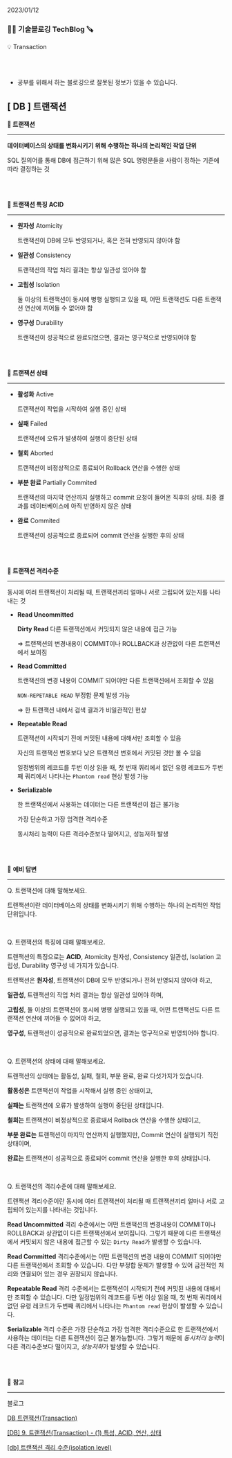2023/01/12

### 🧑‍💻 **기술블로깅 TechBlog** 🪚

<aside>
💡 Transaction

</aside>

<br><br>

* 공부를 위해서 하는 블로깅으로 잘못된 정보가 있을 수 있습니다.

## [ DB ] 트랜잭션

**🔩 트랜잭션**

---

**데이터베이스의 상태를 변화시키기 위해 수행하는 하나의 논리적인 작업 단위**

SQL 질의어를 통해 DB에 접근하기 위해 많은 SQL 명령문들을 사람이 정하는 기준에 따라 결정하는 것

<br><br>

**🔩 트랜잭션 특징 ACID**

---

- **원자성** Atomicity
    
    트랜잭션이 DB에 모두 반영되거나, 혹은 전혀 반영되지 않아야 함
    
- **일관성** Consistency
    
    트랜잭션의 작업 처리 결과는 항상 일관성 있어야 함
    
- **고립성** Isolation
    
    둘 이상의 트랜잭션이 동시에 병행 실행되고 있을 때, 어떤 트랜잭션도 다른 트랜잭션 연산에 끼어들 수 없어야 함
    
- **영구성** Durability
    
    트랜잭션이 성공적으로 완료되었으면, 결과는 영구적으로 반영되어야 함
    

<br><br>

**🔩 트랜잭션 상태**

---

- **활성화** Active
    
    트랜잭션이 작업을 시작하여 실행 중인 상태
    
- **실패** Failed
    
    트랜잭션에 오류가 발생하여 실행이 중단된 상태
    
- **철회** Aborted
    
    트랜잭션이 비정상적으로 종료되어 Rollback 연산을 수행한 상태
    
- **부분 완료** Partially Commited
    
    트랜잭션의 마지막 연산까지 실행하고 commit 요청이 들어온 직후의 상태. 최종 결과를 데이터베이스에 아직 반영하지 않은 상태
    
- **완료** Commited
    
    트랜잭션이 성공적으로 종료되어 commit 연산을 실행한 후의 상태
    

<br><br>

**🔩 트랜잭션 격리수준**

---

동시에 여러 트랜잭션이 처리될 때, 트랜잭션끼리 얼마나 서로 고립되어 있는지를 나타내는 것

- **Read Uncommitted**
    
    **Dirty Read** 다른 트랜잭션에서 커밋되지 않은 내용에 접근 가능
    
    ⇒ 트랜잭션의 변경내용이 COMMIT이나 ROLLBACK과 상관없이 다른 트랜잭션에서 보여짐
    
- **Read Committed**
    
    트랜잭션의 변경 내용이 COMMIT 되어야만 다른 트랜잭션에서 조회할 수 있음
    
    `NON-REPETABLE READ` 부정합 문제 발생 가능
    
    ⇒ 한 트랜잭션 내에서 검색 결과가 비일관적인 현상
    
- **Repeatable Read**
    
    트랜잭션이 시작되기 전에 커밋된 내용에 대해서만 조회할 수 있음
    
    자신의 트랜잭션 번호보다 낮은 트랜잭션 번호에서 커밋된 것만 볼 수 있음
    
    일정범위의 레코드를 두번 이상 읽을 때, 첫 번재 쿼리에서 없던 유령 레코드가 두번째 쿼리에서 나타나는 `Phantom read` 현상 발생 가능
    
- **Serializable**
    
    한 트랜잭션에서 사용하는 데이터는 다른 트랜잭션이 접근 불가능
    
    가장 단순하고 가장 엄격한 격리수준
    
    동시처리 능력이 다른 격리수준보다 떨어지고, 성능저하 발생
    

<br><br>

🔩 **예비 답변**

---

Q. 트랜잭션에 대해 말해보세요.

트랜잭션이란 데이터베이스의 상태를 변화시키기 위해 수행하는 하나의 논리적인 작업 단위입니다.

<br>

Q. 트랜잭션의 특징에 대해 말해보세요.

트랜잭션의 특징으로는 **ACID**, Atomicity 원자성, Consistency 일관성, Isolation 고립성, Durability 영구성 네 가지가 있습니다.

트랜잭션은 **원자성**, 트랜잭션이 DB에 모두 반영되거나 전혀 반영되지 않아야 하고, 

**일관성**, 트랜잭션의 작업 처리 결과는 항상 일관성 있어야 하며,

**고립성**, 둘 이상의 트랜잭션이 동시에 병행 실행되고 있을 때, 어떤 트랜잭션도 다른 트랜잭션 연산에 끼어들 수 없어야 하고,

**영구성**, 트랜잭션이 성공적으로 완료되었으면, 결과는 영구적으로 반영되어야 합니다.

<br>

Q. 트랜잭션의 상태에 대해 말해보세요.

트랜잭션의 상태에는 활동성, 실패, 철회, 부분 완료, 완료 다섯가지가 있습니다.

**활동성은** 트랜잭션이 작업을 시작해서 실행 중인 상태이고,

**실패는** 트랜잭션에 오류가 발생하여 실행이 중단된 상태입니다.

**철회는** 트랜잭션이 비정상적으로 종료돼서 Rollback 연산을 수행한 상태이고,

**부분 완료는** 트랜잭션이 마지막 연산까지 실행했지만, Commit 연산이 실행되기 직전 상태이며,

**완료는** 트랜잭션이 성공적으로 종료되어 commit 연산을 실행한 후의 상태입니다.

<br>

Q. 트랜잭션의 격리수준에 대해 말해보세요.

트랜잭션 격리수준이란 동시에 여러 트랜잭션이 처리될 때 트랜잭션끼리 얼마나 서로 고립되어 있는지를 나타내는 것입니다.

**Read Uncommitted** 격리 수준에서는 어떤 트랜잭션의 변경내용이 COMMIT이나 ROLLBACK과 상관없이 다른 트랜잭션에서 보여집니다. 그렇기 때문에 다른 트랜잭션에서 커밋되지 않은 내용에 접근할 수 있는 `Dirty Read`가 발생할 수 있습니다.

**Read Committed** 격리수준에서는 어떤 트랜잭션의 변경 내용이 COMMIT 되어야만 다른 트랜잭션에서 조회할 수 있습니다. 다만 부정합 문제가 발생할 수 있어 금전적인 처리와 연결되어 있는 경우 권장되지 않습니다.

**Repeatable Read** 격리 수준에서는 트랜잭션이 시작되기 전에 커밋된 내용에 대해서만 조회할 수 있습니다. 다만 일정범위의 레코드를 두번 이상 읽을 때, 첫 번재 쿼리에서 없던 유령 레코드가 두번째 쿼리에서 나타나는 `Phantom read` 현상이 발생할 수 있습니다.

**Serializable** 격리 수준은 가장 단순하고 가장 엄격한 격리수준으로 한 트랜잭션에서 사용하는 데이터는 다른 트랜잭션이 접근 불가능합니다. 그렇기 때문에 *동시처리 능력*이 다른 격리수준보다 떨어지고, *성능저하*가 발생할 수 있습니다.

<br><br>

🔩 **참고**

---

블로그

[DB 트랜잭션(Transaction)](https://gyoogle.dev/blog/computer-science/data-base/Transaction.html)

[[DB] 9. 트랜잭션(Transaction) - (1) 특성, ACID, 연산, 상태](https://rebro.kr/162)

[[db] 트랜잭션 격리 수준(isolation level)](https://joont92.github.io/db/%ED%8A%B8%EB%9E%9C%EC%9E%AD%EC%85%98-%EA%B2%A9%EB%A6%AC-%EC%88%98%EC%A4%80-isolation-level/)

<br><br>
